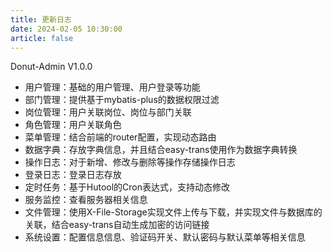 ```yaml
---
title: 更新日志
date: 2024-02-05 10:30:00
article: false
---
```


Donut-Admin V1.0.0
* 用户管理：基础的用户管理、用户登录等功能
* 部门管理：提供基于mybatis-plus的数据权限过滤
* 岗位管理：用户关联岗位、岗位与部门关联
* 角色管理：用户关联角色
* 菜单管理：结合前端的router配置，实现动态路由
* 数据字典：存放字典信息，并且结合easy-trans使用作为数据字典转换
* 操作日志：对于新增、修改与删除等操作存储操作日志
* 登录日志：登录日志存放
* 定时任务：基于Hutool的Cron表达式，支持动态修改
* 服务监控：查看服务器相关信息
* 文件管理：使用X-File-Storage实现文件上传与下载，并实现文件与数据库的关联，结合easy-trans自动生成加密的访问链接
* 系统设置：配置信息信息、验证码开关、默认密码与默认菜单等相关信息